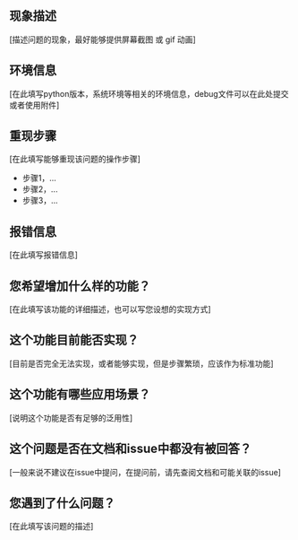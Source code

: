 <!-- # BUG | 缺陷 -->
<!-- 把下面一行作为您的标题
【🐞 缺陷】补充您的描述
-->
## 现象描述

[描述问题的现象，最好能够提供屏幕截图 或 gif 动画]

## 环境信息

[在此填写python版本，系统环境等相关的环境信息，debug文件可以在此处提交或者使用附件]

## 重现步骤

[在此填写能够重现该问题的操作步骤]

- 步骤1，...
- 步骤2，...
- 步骤3，...

## 报错信息

[在此填写报错信息]

<!------------------ 分割线 -------------->

<!-- # Feature Requests | 需求 -->
<!-- 把下面一行作为您的标题
【✨ 需求】补充您的描述
-->
## 您希望增加什么样的功能？

[在此填写该功能的详细描述，也可以写您设想的实现方式]

## 这个功能目前能否实现？
   
[目前是否完全无法实现，或者能够实现，但是步骤繁琐，应该作为标准功能]

## 这个功能有哪些应用场景？

[说明这个功能是否有足够的泛用性]


<!------------------ 分割线 -------------->

<!-- # Question | 问题 -->
<!-- 把下面一行作为您的标题
【🤔 问题】补充您的描述
-->

## 这个问题是否在文档和issue中都没有被回答？

[一般来说不建议在issue中提问，在提问前，请先查阅文档和可能关联的issue]

## 您遇到了什么问题？

[在此填写该问题的描述]
